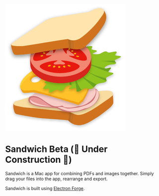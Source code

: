 ![](src/images/sandwich-logo.png)

# Sandwich Beta (🚧 Under Construction 🚧)

Sandwich is a Mac app for combining PDFs and images together.
Simply drag your files into the app, rearrange and export.

Sandwich is built using [Electron Forge](https://www.electronforge.io/).
